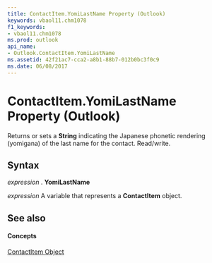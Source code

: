 ```yaml
---
title: ContactItem.YomiLastName Property (Outlook)
keywords: vbaol11.chm1078
f1_keywords:
- vbaol11.chm1078
ms.prod: outlook
api_name:
- Outlook.ContactItem.YomiLastName
ms.assetid: 42f21ac7-cca2-a8b1-88b7-012b0bc3f0c9
ms.date: 06/08/2017
---
```



# ContactItem.YomiLastName Property (Outlook)

Returns or sets a **String** indicating the Japanese phonetic rendering (yomigana) of the last name for the contact. Read/write.


## Syntax

 _expression_ . **YomiLastName**

 _expression_ A variable that represents a **ContactItem** object.


## See also


#### Concepts


[ContactItem Object](contactitem-object-outlook.md)

